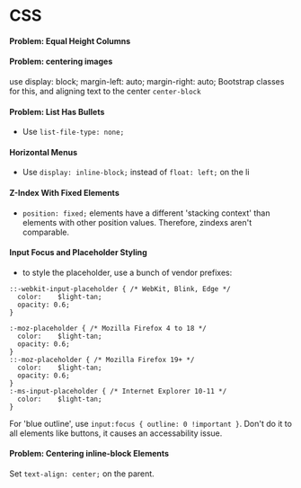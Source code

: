 # CSS

#### Problem: Equal Height Columns

#### Problem: centering images

use display: block; margin-left: auto; margin-right: auto;
Bootstrap classes for this, and aligning text to the center
`center-block`

#### Problem: List Has Bullets
- Use `list-file-type: none;`

#### Horizontal Menus
- Use `display: inline-block;` instead of `float: left;` on the li

#### Z-Index With Fixed Elements
- `position: fixed;` elements have a different 'stacking context' than elements
  with other position values.  Therefore, zindexs aren't comparable.

#### Input Focus and Placeholder Styling

- to style the placeholder, use a bunch of vendor prefixes:

```
::-webkit-input-placeholder { /* WebKit, Blink, Edge */
  color:    $light-tan;
  opacity: 0.6;
}

:-moz-placeholder { /* Mozilla Firefox 4 to 18 */
  color:    $light-tan;
  opacity: 0.6;
}
::-moz-placeholder { /* Mozilla Firefox 19+ */
  color:    $light-tan;
  opacity: 0.6;
}
:-ms-input-placeholder { /* Internet Explorer 10-11 */
  color:    $light-tan;
}
```

For 'blue outline', use `input:focus { outline: 0 !important }`.  Don't do it to
all elements like buttons, it causes an accessability issue.

#### Problem: Centering inline-block Elements

Set `text-align: center;` on the parent.
